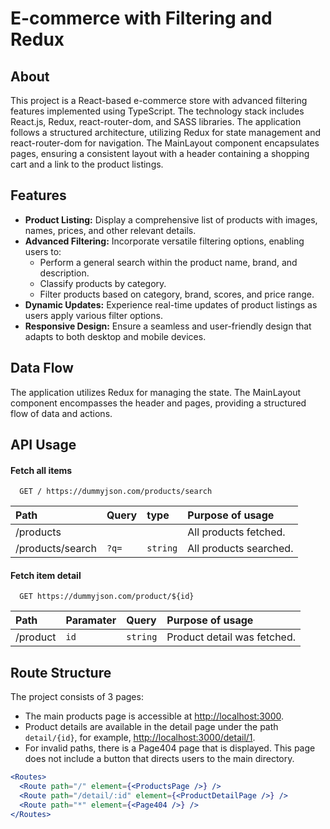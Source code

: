# E-commerce with Filtering and Redux

## About

This project is a React-based e-commerce store with advanced filtering features implemented using TypeScript. The technology stack includes React.js, Redux, react-router-dom, and SASS libraries. The application follows a structured architecture, utilizing Redux for state management and react-router-dom for navigation. The MainLayout component encapsulates pages, ensuring a consistent layout with a header containing a shopping cart and a link to the product listings.

## Features

- **Product Listing:** Display a comprehensive list of products with images, names, prices, and other relevant details.
- **Advanced Filtering:** Incorporate versatile filtering options, enabling users to:
  - Perform a general search within the product name, brand, and description.
  - Classify products by category.
  - Filter products based on category, brand, scores, and price range.
- **Dynamic Updates:** Experience real-time updates of product listings as users apply various filter options.
- **Responsive Design:** Ensure a seamless and user-friendly design that adapts to both desktop and mobile devices.

## Data Flow

The application utilizes Redux for managing the state. The MainLayout component encompasses the header and pages, providing a structured flow of data and actions.

## API Usage

#### Fetch all items

```http
  GET / https://dummyjson.com/products/search
```

| Path             | Query | type     | Purpose of usage       |
| :--------------- | :---- | :------- | :--------------------- |
| /products        |       |          | All products fetched.  |
| /products/search | `?q=` | `string` | All products searched. |

#### Fetch item detail

```http
  GET https://dummyjson.com/product/${id}
```

| Path     | Paramater | Query    | Purpose of usage            |
| :------- | :-------- | :------- | :-------------------------- |
| /product | `id`      | `string` | Product detail was fetched. |

## Route Structure

The project consists of 3 pages:

- The main products page is accessible at [http://localhost:3000](http://localhost:3000).
- Product details are available in the detail page under the path `detail/{id}`, for example, [http://localhost:3000/detail/1](http://localhost:3000/detail/1).
- For invalid paths, there is a Page404 page that is displayed. This page does not include a button that directs users to the main directory.

```jsx
<Routes>
  <Route path="/" element={<ProductsPage />} />
  <Route path="/detail/:id" element={<ProductDetailPage />} />
  <Route path="*" element={<Page404 />} />
</Routes>
```
